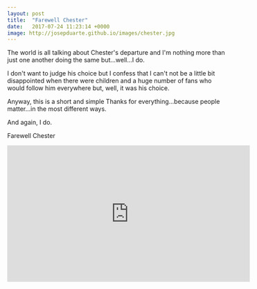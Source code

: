 ```yaml
---
layout: post
title:  "Farewell Chester"
date:   2017-07-24 11:23:14 +0000
image: http://josepduarte.github.io/images/chester.jpg
---
```


The world is all talking about Chester's departure and I'm nothing more than just one another doing the same but...well...I do.

I don't want to judge his choice but I confess that I can't not be a little bit disappointed when there were children and a huge number of fans who would follow him everywhere but, well, it was his choice. 

Anyway, this is a short and simple Thanks for everything...because people matter...in the most different ways.

And again, I do.

Farewell Chester

<iframe width="560" height="315" src="https://www.youtube.com/watch?v=Tm8LGxTLtQk?autoplay=1" frameborder="0"></iframe>

<br>
